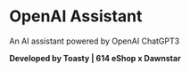 # OpenAI Assistant
An AI assistant powered by OpenAI ChatGPT3

**Developed by Toasty | 614 eShop x Dawnstar**
